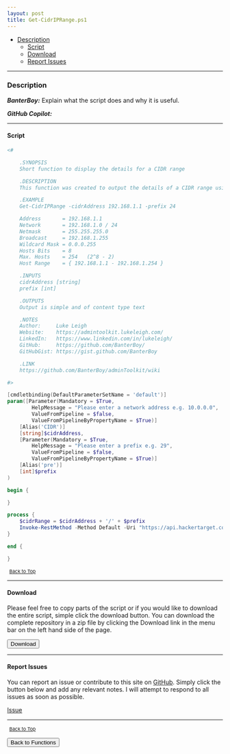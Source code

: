 ```yaml
---
layout: post
title: Get-CidrIPRange.ps1
---
```


- [Description](#description)
  - [Script](#script)
  - [Download](#download)
  - [Report Issues](#report-issues)

---

### Description

**_BanterBoy:_** Explain what the script does and why it is useful.

**_GitHub Copilot:_**

---

#### Script

```powershell
<#

    .SYNOPSIS
    Short function to display the details for a CIDR range

    .DESCRIPTION
    This function was created to output the details of a CIDR range using the API from hackertarget.com

    .EXAMPLE
    Get-CidrIPRange -cidrAddress 192.168.1.1 -prefix 24

    Address       = 192.168.1.1
    Network       = 192.168.1.0 / 24
    Netmask       = 255.255.255.0
    Broadcast     = 192.168.1.255
    Wildcard Mask = 0.0.0.255
    Hosts Bits    = 8
    Max. Hosts    = 254   (2^8 - 2)
    Host Range    = { 192.168.1.1 - 192.168.1.254 }

    .INPUTS
    cidrAddress [string]
    prefix [int]

    .OUTPUTS
    Output is simple and of content type text

    .NOTES
    Author:     Luke Leigh
    Website:    https://admintoolkit.lukeleigh.com/
    LinkedIn:   https://www.linkedin.com/in/lukeleigh/
    GitHub:     https://github.com/BanterBoy/
    GitHubGist: https://gist.github.com/BanterBoy

    .LINK
    https://github.com/BanterBoy/adminToolkit/wiki

#>

[cmdletbinding(DefaultParameterSetName = 'default')]
param([Parameter(Mandatory = $True,
        HelpMessage = "Please enter a network address e.g. 10.0.0.0",
        ValueFromPipeline = $false,
        ValueFromPipelineByPropertyName = $True)]
    [Alias('CIDR')]
    [string]$cidrAddress,
    [Parameter(Mandatory = $True,
        HelpMessage = "Please enter a prefix e.g. 29",
        ValueFromPipeline = $false,
        ValueFromPipelineByPropertyName = $True)]
    [Alias('pre')]
    [int]$prefix
)

begin {

}

process {
    $cidrRange = $cidrAddress + '/' + $prefix
    Invoke-RestMethod -Method Default -Uri "https://api.hackertarget.com/subnetcalc/?q=$CidrRange"
}

end {

}
```

<span style="font-size:11px;"><a href="#"><i class="fas fa-caret-up" aria-hidden="true" style="color: white; margin-right:5px;"></i>Back to Top</a></span>

---

#### Download

Please feel free to copy parts of the script or if you would like to download the entire script, simple click the download button. You can download the complete repository in a zip file by clicking the Download link in the menu bar on the left hand side of the page.

<button class="btn" type="submit" onclick="window.open('/PowerShell/functions/ip/Get-CidrIPRange.ps1')">
    <i class="fa fa-cloud-download-alt">
    </i>
        Download
</button>

---

#### Report Issues

You can report an issue or contribute to this site on <a href="https://github.com/BanterBoy/scripts-blog/issues">GitHub</a>. Simply click the button below and add any relevant notes. I will attempt to respond to all issues as soon as possible.

<!-- Place this tag where you want the button to render. -->

<a class="github-button" href="https://github.com/BanterBoy/scripts-blog/issues/new?title=Get-CidrIPRange.ps1&body=There is a problem with this function. Please find details below." data-show-count="true" aria-label="Issue BanterBoy/scripts-blog on GitHub">Issue</a>

---

<span style="font-size:11px;"><a href="#"><i class="fas fa-caret-up" aria-hidden="true" style="color: white; margin-right:5px;"></i>Back to Top</a></span>

<a href="/menu/_pages/functions.html">
    <button class="btn">
        <i class='fas fa-reply'>
        </i>
            Back to Functions
    </button>
</a>

[1]: http://ecotrust-canada.github.io/markdown-toc
[2]: https://github.com/googlearchive/code-prettify

